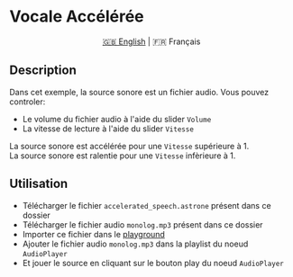 # Vocale Accélérée

<p align="center">
  <a href="https://github.com/Jerboas86/astrone-feedback/blob/master/examples/accelarated_speech/lang/en">🇬🇧 English</a> |
  <span>🇫🇷 Français</span>
</p>

## Description

Dans cet exemple, la source sonore est un fichier audio. Vous pouvez controler:

- Le volume du fichier audio à l'aide du slider `Volume`
- La vitesse de lecture à l'aide du slider `Vitesse`

La source sonore est accélérée pour une `Vitesse` supérieure à 1.\
La source sonore est ralentie pour une `Vitesse` infèrieure à 1.

## Utilisation

- Télécharger le fichier `accelerated_speech.astrone` présent dans ce dossier
- Télécharger le fichier audio `monolog.mp3` présent dans ce dossier
- Importer ce fichier dans le [playground](https://www.astrone.app/playground)
- Ajouter le fichier audio `monolog.mp3` dans la playlist du noeud `AudioPlayer`
- Et jouer le source en cliquant sur le bouton play du noeud `AudioPlayer`

